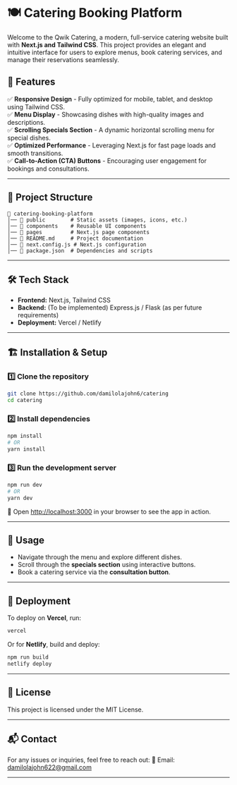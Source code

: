# 🍽️ Catering Booking Platform

Welcome to the Qwik Catering, a modern, full-service catering website built with **Next.js and Tailwind CSS**. This project provides an elegant and intuitive interface for users to explore menus, book catering services, and manage their reservations seamlessly.

## 🚀 Features

✅ **Responsive Design** - Fully optimized for mobile, tablet, and desktop using Tailwind CSS.  
✅ **Menu Display** - Showcasing dishes with high-quality images and descriptions.  
✅ **Scrolling Specials Section** - A dynamic horizontal scrolling menu for special dishes.  
✅ **Optimized Performance** - Leveraging Next.js for fast page loads and smooth transitions.  
✅ **Call-to-Action (CTA) Buttons** - Encouraging user engagement for bookings and consultations.

---

## 📂 Project Structure

```
📁 catering-booking-platform
│── 📁 public        # Static assets (images, icons, etc.)
│── 📁 components    # Reusable UI components
│── 📁 pages         # Next.js page components
│── 📄 README.md     # Project documentation
│── 📄 next.config.js # Next.js configuration
│── 📄 package.json  # Dependencies and scripts
```

---

## 🛠️ Tech Stack

- **Frontend:** Next.js, Tailwind CSS
- **Backend:** (To be implemented) Express.js / Flask (as per future requirements)
- **Deployment:** Vercel / Netlify

---

## 🏗️ Installation & Setup

### 1️⃣ Clone the repository
```sh
git clone https://github.com/damilolajohn6/catering
cd catering
```

### 2️⃣ Install dependencies
```sh
npm install
# OR
yarn install
```

### 3️⃣ Run the development server
```sh
npm run dev
# OR
yarn dev
```

🔗 Open [http://localhost:3000](http://localhost:3000) in your browser to see the app in action.

---

## 📌 Usage

- Navigate through the menu and explore different dishes.
- Scroll through the **specials section** using interactive buttons.
- Book a catering service via the **consultation button**.

---

## 🚀 Deployment

To deploy on **Vercel**, run:
```sh
vercel
```
Or for **Netlify**, build and deploy:
```sh
npm run build
netlify deploy
```

---

## 📜 License

This project is licensed under the MIT License.

---

## 📬 Contact
For any issues or inquiries, feel free to reach out:
📧 Email: damilolajohn622@gmail.com  

---
